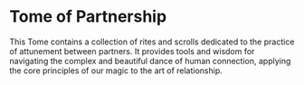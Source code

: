 # Tome of Partnership

This Tome contains a collection of rites and scrolls dedicated to the practice of attunement between partners. It provides tools and wisdom for navigating the complex and beautiful dance of human connection, applying the core principles of our magic to the art of relationship.

